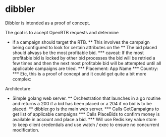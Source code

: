 # dibbler

Dibbler is intended as a proof of concept.

The goal is to accept OpenRTB requests and determine 
* if a campaign should target the RTB.
** This involves the campaign being configured to look for certain attributes on the 
** The bid placed should always be the most profitable bid.
*** caveat: If the most profitable bid is locked by other bid processes the bid will be retried a few times and then the next most profitable bid will be attempted until all applicable campaigns are tried.
*** Placement: App Name
*** Country:
*** Etc, this is a proof of concept and it could get quite a bit more complex:

Architecture:
* Simple golang web server.
** Orchestration that launches in a go routine and returns a 200 if a bid has been placed or a 204 if no bid is to be placed.
** dibbler.go is the main web server.
*** Calls GetCampaigns to get list of applicable campaigns
*** Calls PlaceBids to confirm money is available in account and place a bid.
*** Will use Redis key value store to keep client credentials and use watch / exec to ensure no concurrent modification.

